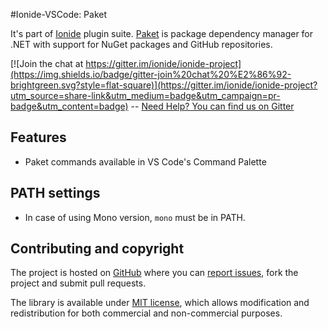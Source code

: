 #Ionide-VSCode: Paket

It's part of [Ionide](http://ionide.io) plugin suite.
[Paket](https://github.com/fsprojects/Paket) is package dependency manager for .NET with support for NuGet packages and GitHub repositories.

[![Join the chat at https://gitter.im/ionide/ionide-project](https://img.shields.io/badge/gitter-join%20chat%20%E2%86%92-brightgreen.svg?style=flat-square)](https://gitter.im/ionide/ionide-project?utm_source=share-link&utm_medium=badge&utm_campaign=pr-badge&utm_content=badge) --  [Need Help? You can find us on Gitter](https://gitter.im/ionide/ionide-project)

## Features

- Paket commands available in VS Code's Command Palette

## PATH settings

* In case of using Mono version, `mono` must be in PATH.

## Contributing and copyright

The project is hosted on [GitHub](https://github.com/ionide/ionide-vscode-paket) where you can [report issues](https://github.com/ionide/ionide-vscode-paket/issues), fork
the project and submit pull requests.

The library is available under [MIT license](https://github.com/ionide/ionide-vscode-paket/blob/master/LICENSE.md), which allows modification and
redistribution for both commercial and non-commercial purposes.
